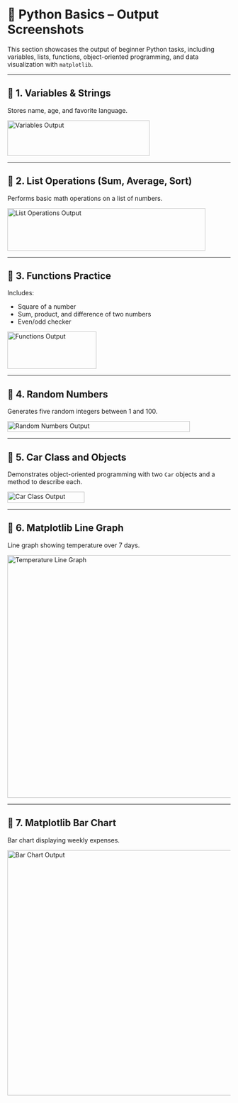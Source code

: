 # 🐍 Python Basics – Output Screenshots

This section showcases the output of beginner Python tasks, including variables, lists, functions, object-oriented programming, and data visualization with `matplotlib`.

---

## 📌 1. Variables & Strings  
Stores name, age, and favorite language.

<img width="321" height="80" alt="Variables Output" src="https://github.com/user-attachments/assets/69f204c6-c563-4b90-bf96-3256e2bc4ad5" />

---

## 📌 2. List Operations (Sum, Average, Sort)  
Performs basic math operations on a list of numbers.

<img width="447" height="96" alt="List Operations Output" src="https://github.com/user-attachments/assets/0efe90ae-ac57-4c6f-94e1-529bd2606fbf" />

---

## 📌 3. Functions Practice  
Includes:
- Square of a number  
- Sum, product, and difference of two numbers  
- Even/odd checker

<img width="201" height="84" alt="Functions Output" src="https://github.com/user-attachments/assets/dd6c5cf0-971a-4d99-ab20-bc9b83775051" />

---

## 📌 4. Random Numbers  
Generates five random integers between 1 and 100.

<img width="412" height="24" alt="Random Numbers Output" src="https://github.com/user-attachments/assets/68cd384c-c192-499a-92b3-dda1d5fc792e" />

---

## 📌 5. Car Class and Objects  
Demonstrates object-oriented programming with two `Car` objects and a method to describe each.

<img width="174" height="25" alt="Car Class Output" src="https://github.com/user-attachments/assets/96c25a9c-3095-4d11-b919-04d5d4e38a20" />

---

## 📌 6. Matplotlib Line Graph  
Line graph showing temperature over 7 days.

<img width="755" height="547" alt="Temperature Line Graph" src="https://github.com/user-attachments/assets/a1286f7e-29c0-40c0-8c1b-fdca5092baff" />

---

## 📌 7. Matplotlib Bar Chart  
Bar chart displaying weekly expenses.

<img width="799" height="553" alt="Bar Chart Output" src="https://github.com/user-attachments/assets/781d678a-a1fd-483b-84ce-48322f557d89" />
